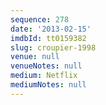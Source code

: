 ```yaml
---
sequence: 278
date: '2013-02-15'
imdbId: tt0159382
slug: croupier-1998
venue: null
venueNotes: null
medium: Netflix
mediumNotes: null
---
```


